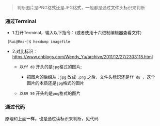> 判断图片是PNG格式还是JPG格式，一般都是通过文件头标识来判断
### 通过Terminal
* 1.打开Terminal，输入以下指令：(或者使用十六进制编辑器查看文件)
```
 [Rui@Rm:~]$ hexdump imagefile
```
* 2.对比标识：https://www.cnblogs.com/Wendy_Yu/archive/2011/12/27/2303118.html
	* 以`ff d8` 开头的是`jpg`格式的图片;
		* 把图片的后缀从 `.jpg` 改成 `.png` 之后，文件头标识还是`ff d8 `，这个图片的本质还是`jpg`格式的图片

	* 以`89 50` 开头的是`png`格式的图片
	
### 通过代码
原理和上面一样，也是通过读标识来判断，见代码